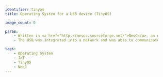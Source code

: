 ```yaml
---
identifier: tinyos
title: Operating System for a USB device (TinyOS)

image_count: 0

paras:
    - Written in <a href="http://nescc.sourceforge.net/">NesC</a>, an extension to C which takes up <b>8KB</b> of memory.
    - The USB was integrated into a network and was able to communicate simple messages to its peers.

tags:
    - Operating System
    - IoT
    - TinyOS
    - NesC
---
```

